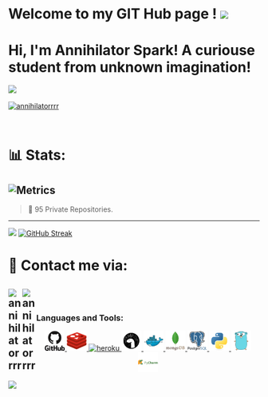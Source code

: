 # Welcome to my GIT Hub page ! <img src="https://raw.githubusercontent.com/MartinHeinz/MartinHeinz/master/wave.gif" width="40px">

# Hi, I'm Annihilator Spark! A curiouse student from unknown imagination!

<img src="https://octocat-generator-assets.githubusercontent.com/my-octocat-1609274174641.png" width="495px">

<p align="left"> <a href="https://github.com/annihilatorrrr"><img src="https://github-profile-trophy.vercel.app/?username=annihilatorrrr&theme=juicyfresh&no-bg=true&no-frame=true&column=4&" alt="annihilatorrrr" /></a> </p>

<br />

#  📊 Stats:
![Metrics](https://metrics.lecoq.io/annihilatorrrr?template=classic&isocalendar=1&languages=1&stars=1&followup=1&people=1&activity=1&achievements=1&notable=1&discussions=1&gists=1&isocalendar.duration=full-year&languages.limit=8&languages.threshold=0%25&languages.colors=github&languages.sections=most-used&languages.indepth=false&languages.analysis.timeout=15&languages.categories=markup%2C%20programming&languages.recent.categories=markup%2C%20programming&languages.recent.load=300&languages.recent.days=14&stars.limit=3&followup.sections=repositories&followup.indepth=true&people.limit=28&people.identicons=false&people.size=28&people.types=followers%2C%20following&people.shuffle=true&activity.limit=3&activity.load=300&activity.days=15&activity.visibility=all&activity.timestamps=false&activity.filter=all&achievements.threshold=C&achievements.secrets=false&achievements.display=detailed&achievements.limit=0&notable.from=organization&notable.repositories=false&notable.indepth=true&discussions.categories=true&discussions.categories.limit=0&config.timezone=Asia%2FCalcutta)
---
> 🔑 95 Private Repositories.
---

![](https://activity-graph.herokuapp.com/graph?username=annihilatorrrr&bg_color=1c1917&color=ffffff&line=0891b2&point=ffffff&area_color=1c1917&area=true&hide_border=true&custom_title=GitHub%20Commits%20Graph&theme=chartreuse-dark)
[![GitHub Streak](https://github-readme-streak-stats.herokuapp.com?user=annihilatorrrr&theme=earth&date_format=j%20M%5B%20Y%5D)](https://git.io/streak-stats)

# 🔗 Contact me via:
<a href="https://telegram.dog/annihilatorrrr"><img align="left" alt="annihilatorrrr" width="28px" src="https://telegram.org/img/t_logo.png?1" /></a> 
<a href="mailto:tanmoyomg7@gmail.com"><img align="left" alt="annihilatorrrr" width="28px" src="https://ssl.gstatic.com/ui/v1/icons/mail/rfr/gmail.ico" /></a>
</br>
---

<h3 align="left">Languages and Tools:</h3>
<p align="center">
    <a href="https://github.com/" target="_blank"> <img src="https://github.com/devicons/devicon/raw/master/icons/github/github-original-wordmark.svg" alt="github" width="40" height="40"/> </a>
    <a href="https://redis.io/" target="_blank"> <img src="https://github.com/devicons/devicon/raw/master/icons/redis/redis-original.svg" alt="github" width="40" height="40"/> </a>
    <a href="https://heroku.com" target="_blank"> <img src="https://www.vectorlogo.zone/logos/heroku/heroku-icon.svg" alt="heroku" width="40" height="40"/> </a>
    <a href="https://deno.land" target="_blank"> <img src="https://github.com/devicons/devicon/raw/master/icons/denojs/denojs-original.svg" alt="deno" width="40" height="40"/> </a>
    <a href="https://docker.com" target="_blank"> <img src="https://github.com/devicons/devicon/raw/master/icons/docker/docker-original.svg" alt="docker" width="40" height="40"/> </a>
    <a href="https://www.mongodb.com/" target="_blank"> <img src="https://raw.githubusercontent.com/devicons/devicon/master/icons/mongodb/mongodb-original-wordmark.svg" alt="mongodb" width="40" height="40"/> </a>
    <a href="https://www.postgresql.org" target="_blank"> <img src="https://raw.githubusercontent.com/devicons/devicon/master/icons/postgresql/postgresql-original-wordmark.svg" alt="postgresql" width="40" height="40"/> </a>
    <a href="https://www.python.org" target="_blank"> <img src="https://raw.githubusercontent.com/devicons/devicon/master/icons/python/python-original.svg" alt="python" width="40" height="40"/> </a>
    <a href="https://github.com/" target="_blank"> <img src="https://github.com/devicons/devicon/raw/master/icons/go/go-original.svg" alt="github" width="40" height="40"/> </a>
    <a href="https://www.jetbrains.com/pycharm/" target="_blank"> <img src="https://github.com/devicons/devicon/raw/master/icons/pycharm/pycharm-original-wordmark.svg" alt="pycharm" width="40" height="40"/> </a> </p>

![](https://visitor-badge.glitch.me/badge?page_id=annihilatorrrr)
